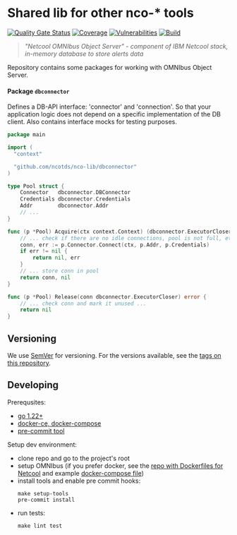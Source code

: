 # Shared lib for other nco-* tools #

[![Quality Gate Status](https://sonarcloud.io/api/project_badges/measure?project=ncotds_nco-lib&metric=alert_status)](https://sonarcloud.io/summary/new_code?id=ncotds_nco-lib)
[![Coverage](https://sonarcloud.io/api/project_badges/measure?project=ncotds_nco-lib&metric=coverage)](https://sonarcloud.io/summary/new_code?id=ncotds_nco-lib)
[![Vulnerabilities](https://sonarcloud.io/api/project_badges/measure?project=ncotds_nco-lib&metric=vulnerabilities)](https://sonarcloud.io/summary/new_code?id=ncotds_nco-lib)
[![Build](https://github.com/ncotds/nco-lib/actions/workflows/build-release-assets.yml/badge.svg)](https://github.com/ncotds/nco-lib/actions/workflows/build-release-assets.yml)

> *"Netcool OMNIbus Object Server" - component of IBM Netcool stack, in-memory database to store alerts data*

Repository contains some packages for working with OMNIbus Object Server.

#### Package `dbconnector`

Defines a DB-API interface: 'connector' and 'connection'.
So that your application logic does not depend on a specific implementation of the DB client.
Also contains interface mocks for testing purposes.

```go
package main

import (
  "context"

  "github.com/ncotds/nco-lib/dbconnector"
)

type Pool struct {
	Connector   dbconnector.DBConnector
	Credentials dbconnector.Credentials
	Addr        dbconnector.Addr
	// ...
}

func (p *Pool) Acquire(ctx context.Context) (dbconnector.ExecutorCloser, error) {
	// ... check if there are no idle connections, pool is not full, etc ...
	conn, err := p.Connector.Connect(ctx, p.Addr, p.Credentials)
	if err != nil {
		return nil, err
	}
	// ... store conn in pool
	return conn, nil
}

func (p *Pool) Release(conn dbconnector.ExecutorCloser) error {
	// ... check conn and mark it unused ...
	return nil
}
```

## Versioning

We use [SemVer](http://semver.org/) for versioning.
For the versions available, see the [tags on this repository](https://github.com/ncotds/nco-lib/tags).

## Developing

Prerequsites:

* [go 1.22+](https://go.dev/doc/install)
* [docker-ce, docker-compose](https://docs.docker.com/engine/install/)
* [pre-commit tool](https://pre-commit.com/#install)

Setup dev environment:

* clone repo and go to the project's root
* setup OMNIbus
  (if you prefer docker,
  see the [repo with Dockerfiles for Netcool](https://github.com/juliusloman/docker-omnibus)
  and example [docker-compose file](docker-compose-omni.yml))
* install tools and enable pre commit hooks:
  ```
  make setup-tools 
  pre-commit install
  ```
* run tests:
  ```
  make lint test
  ```